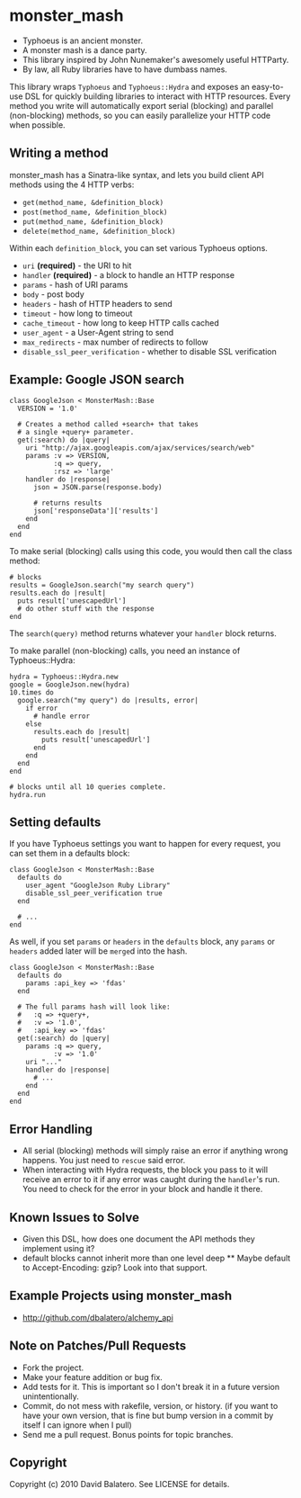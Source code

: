 monster_mash
============

* Typhoeus is an ancient monster.
* A monster mash is a dance party.
* This library inspired by John Nunemaker's awesomely useful HTTParty.
* By law, all Ruby libraries have to have dumbass names.

This library wraps `Typhoeus` and `Typhoeus::Hydra` and exposes an easy-to-use DSL for quickly building libraries to interact with HTTP resources. Every method you write will automatically export serial (blocking) and parallel (non-blocking) methods, so you can easily parallelize your HTTP code when possible.

Writing a method
----------------

monster_mash has a Sinatra-like syntax, and lets you build client API methods using the 
4 HTTP verbs:

* `get(method_name, &definition_block)`
* `post(method_name, &definition_block)`
* `put(method_name, &definition_block)`
* `delete(method_name, &definition_block)`

Within each `definition_block`, you can set various Typhoeus options.

* `uri` **(required)** - the URI to hit
* `handler` **(required)** - a block to handle an HTTP response
* `params` - hash of URI params
* `body` - post body
* `headers` - hash of HTTP headers to send
* `timeout` - how long to timeout
* `cache_timeout` - how long to keep HTTP calls cached
* `user_agent` - a User-Agent string to send
* `max_redirects` - max number of redirects to follow
* `disable_ssl_peer_verification` - whether to disable SSL verification

Example: Google JSON search
---------------------------

    class GoogleJson < MonsterMash::Base
      VERSION = '1.0'

      # Creates a method called +search+ that takes
      # a single +query+ parameter.
      get(:search) do |query|
        uri "http://ajax.googleapis.com/ajax/services/search/web"
        params :v => VERSION,
               :q => query,
               :rsz => 'large'
        handler do |response|
          json = JSON.parse(response.body)

          # returns results
          json['responseData']['results']
        end
      end
    end

To make serial (blocking) calls using this code, you would then call the class method:

    # blocks
    results = GoogleJson.search("my search query")
    results.each do |result|
      puts result['unescapedUrl']
      # do other stuff with the response
    end

The `search(query)` method returns whatever your `handler` block returns.

To make parallel (non-blocking) calls, you need an instance of Typhoeus::Hydra:

    hydra = Typhoeus::Hydra.new
    google = GoogleJson.new(hydra)
    10.times do
      google.search("my query") do |results, error|
        if error
          # handle error
        else
          results.each do |result|
            puts result['unescapedUrl']
          end
        end
      end
    end

    # blocks until all 10 queries complete.
    hydra.run

Setting defaults
----------------

If you have Typhoeus settings you want to happen for every request, you can set them in a defaults block:

    class GoogleJson < MonsterMash::Base
      defaults do
        user_agent "GoogleJson Ruby Library"
        disable_ssl_peer_verification true
      end

      # ...
    end

As well, if you set `params` or `headers` in the `defaults` block, any `params` or `headers` added later will be `merge`d into the hash.

    class GoogleJson < MonsterMash::Base
      defaults do
        params :api_key => 'fdas'
      end

      # The full params hash will look like:
      #   :q => +query+,
      #   :v => '1.0',
      #   :api_key => 'fdas'
      get(:search) do |query|
        params :q => query,
               :v => '1.0'
        uri "..."
        handler do |response|
          # ...
        end
      end
    end

Error Handling
--------------

* All serial (blocking) methods will simply raise an error if anything wrong happens. You just need to `rescue` said error.
* When interacting with Hydra requests, the block you pass to it will receive an error to it if any error was caught during the `handler`'s run. You need to check for the error in your block and handle it there.

Known Issues to Solve
---------------------
* Given this DSL, how does one document the API methods they implement using it?
* default blocks cannot inherit more than one level deep
** Maybe default to Accept-Encoding: gzip? Look into that support. 

Example Projects using monster_mash
-----------------------------------
* http://github.com/dbalatero/alchemy_api

Note on Patches/Pull Requests
-----------------------------
 
* Fork the project.
* Make your feature addition or bug fix.
* Add tests for it. This is important so I don't break it in a
  future version unintentionally.
* Commit, do not mess with rakefile, version, or history.
  (if you want to have your own version, that is fine but bump version in a commit by itself I can ignore when I pull)
* Send me a pull request. Bonus points for topic branches.

Copyright
---------

Copyright (c) 2010 David Balatero. See LICENSE for details.
